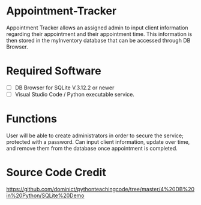 # Appointment-Tracker
Appointment Tracker allows an assigned admin to input client information regarding their appointment and their appointment time. This information is then stored in the myInventory database that can be accessed through DB Browser.

# Required Software
- [ ] DB Browser for SQLite V.3.12.2 or newer
- [ ] Visual Studio Code / Python executable service.

# Functions
User will be able to create administrators in order to secure the service; protected with a password. Can input client information, update over time, and remove them from the database once appointment is completed.

# Source Code Credit
https://github.com/dominict/pythonteachingcode/tree/master/4%20DB%20in%20Python/SQLite%20Demo
